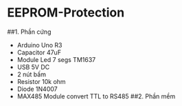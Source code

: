 # EEPROM-Protection
##1. Phần cứng
- Arduino Uno R3
- Capacitor 47uF
- Module Led 7 segs TM1637
- USB 5V DC
- 2 nút bấm
- Resistor 10k ohm
- Diode 1N4007
- MAX485 Module convert TTL to RS485
##2. Phần mềm
